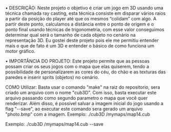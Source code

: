 • DESCRIÇÃO: Neste projeto o objetivo é criar um jogo em 3D usando uma técnica chamada ray casting, esta técnica consiste em disparar vários raios a partir da posição do player até que os mesmos “colidam” com algo. A partir deste ponto, calculamos a distância entre o ponto de origem e o ponto final usando técnicas de trigonometria, com esse valor conseguimos determinar qual será o tamanho de cada objeto no cenário na representação 3D. Eu gostei deste projeto pois ele me permitiu entender mais o que de fato é um 3D e entender o básico de como funciona um motor gráfico.

• IMPORTÂNCIA DO PROJETO: Este projeto permite que as pessoas possam criar os seus jogos com o mapa que elas quiserem, tendo a possibilidade de personalizarem as cores do céu, do chão e as texturas das paredes e inserir sprits (objetos) no cenário.

COMO Utilizar: Basta usar o comando "make" na raiz do repositorio, sera criado um arquivo com o nome "cub3D". Com isso, basta executar este arquivo passando como segundo parametro o mapa que você quer renderizar. Além disso, é possivel salvar a imagem inicial do jogo usando a flag "--save", ao executar este comando sera gerado um arquivo "photo.bmp" com a imagem.
Exemplo: ./cub3D /mymaps/map14.cub

Exemplo: ./cub3D /mymaps/map14.cub --save
